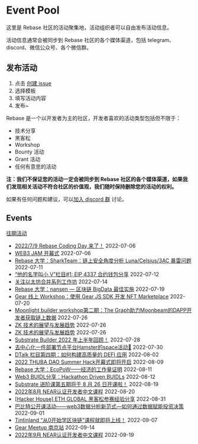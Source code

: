 # Event Pool

这里是 Rebase 社区的活动聚集地，活动组织者可以自由发布活动信息。

活动信息通常会被同步到 Rebase 社区的各个媒体渠道，包括 telegram、discord、微信公众号、各个微信群。

## 发布活动

1. 点击 [创建 issue](https://github.com/rebase-network/event-pool/issues/new/choose)
2. 选择模板
3. 填写活动内容
4. 发布~

Rebase 是一个以开发者为主的社区，开发者喜欢的活动类型包括但不限于：

- 技术分享
- 黑客松
- Workshop
- Bounty 活动
- Grant 活动
- 任何有意思的活动

**注：我们不保证您的活动一定会被同步到 Rebase 社区的各个媒体渠道，如果我们发现相关活动不符合社区的价值观，我们随时保持删除您的活动的权利。**

如果有任何问题和建议，可以[加入 discord 群](https://discord.gg/c6BfH8JQn6) 讨论。

## Events

[往期活动](./events.md)

- [2022/7/9 Rebase Coding Day 来了！](https://github.com/rebase-network/event-pool/issues/42) 2022-07-06
- [WEB3 JAM 开幕式](https://github.com/rebase-network/event-pool/issues/43) 2022-07-06
- [Rebase 大学：SharkTeam：链上安全角度分析 Luna/Celsius/3AC 暴雷问题](https://github.com/rebase-network/event-pool/issues/44) 2022-07-11
- [ “他的名字叫小 V”栏目#1: EIP 4337 合约钱包分享](https://github.com/rebase-network/event-pool/issues/45) 2022-07-12
- [关注以太坊合并系列工作坊](https://github.com/rebase-network/event-pool/issues/46) 2022-07-14
- [Rebase 大学：nansen — 区块链 BigData 最佳实施](https://github.com/rebase-network/event-pool/issues/47) 2022-07-19
- [Gear 线上 Workshop：使用 Gear JS SDK 开发 NFT Marketplace](https://github.com/rebase-network/event-pool/issues/48) 2022-07-20
- [Moonlight builder workshop第二期：The Graph助力Moonbeam的DAPP开发者获取链上数据](https://github.com/rebase-network/event-pool/issues/49) 2022-07-26
- [ZK 技术的展望与发展趋势](https://github.com/rebase-network/event-pool/issues/50) 2022-07-26
- [ZK 技术的展望与发展趋势](https://github.com/rebase-network/event-pool/issues/51) 2022-07-26
- [Substrate Builder 2022 年上半年回顾！](https://github.com/rebase-network/event-pool/issues/52) 2022-07-28
- [去中心化一件部署节点平台Hamster的space活动👏](https://github.com/rebase-network/event-pool/issues/53) 2022-07-30
- [DTalk 栏目第四期：如何构建高质量的 DEFI 应用](https://github.com/rebase-network/event-pool/issues/54) 2022-08-02
- [2022 THUBA DAO Summer Hack开幕式即将开启](https://github.com/rebase-network/event-pool/issues/55) 2022-08-09
- [Rebase 大学：EcoPoW——经济的工作量证明](https://github.com/rebase-network/event-pool/issues/56) 2022-08-11
- [Web3 BUIDL分享：Hackathon Driven BUIDLs](https://github.com/rebase-network/event-pool/issues/57) 2022-08-12
- [Substrate 进阶课第五期将于 8 月 26 日开课啦！](https://github.com/rebase-network/event-pool/issues/58) 2022-08-19
- [2022年8月 NEAR认证开发者中文课程](https://github.com/rebase-network/event-pool/issues/59) 2022-08-20
- [[Hacker House] ETH GLOBAL 黑客松参赛经验分享](https://github.com/rebase-network/event-pool/issues/60) 2022-08-31
- [巴比特公开课活动——web3数据分析新范式—如何通过数据赋能投资决策](https://github.com/rebase-network/event-pool/issues/61) 2022-09-01
- [Tintinland “从0开始学区块链”课程就即将上线！](https://github.com/rebase-network/event-pool/issues/62) 2022-09-07
- [Gear Meetup 南京站](https://github.com/rebase-network/event-pool/issues/63) 2022-09-14
- [2022年9月 NEAR认证开发者中文课程](https://github.com/rebase-network/event-pool/issues/64) 2022-09-19
